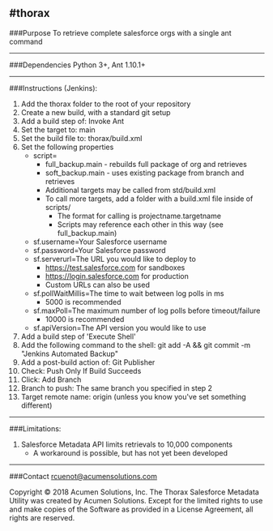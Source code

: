 #__thorax__
-------------------
###Purpose
To retrieve complete salesforce orgs with a single ant command

-------------------
###Dependencies 
Python 3+, Ant 1.10.1+

-------------------

###Instructions (Jenkins): 
1. Add the thorax folder to the root of your repository
2. Create a new build, with a standard git setup
3. Add a build step of: Invoke Ant
4. Set the target to: main
5. Set the build file to: thorax/build.xml
6. Set the following properties
    * script=
        + full_backup.main - rebuilds full package of org and retrieves
        + soft_backup.main - uses existing package from branch and retrieves
        + Additional targets may be called from std/build.xml
        + To call more targets, add a folder with a build.xml file inside of scripts/
            - The format for calling is projectname.targetname
            - Scripts may reference each other in this way (see full_backup.main)
    * sf.username=Your Salesforce username
    * sf.password=Your Salesforce password
    * sf.serverurl=The URL you would like to deploy to
        + https://test.salesforce.com for sandboxes
        + https://login.salesforce.com for production
        + Custom URLs can also be used
    * sf.pollWaitMillis=The time to wait between log polls in ms
        + 5000 is recommended
    * sf.maxPoll=The maximum number of log polls before timeout/failure
        + 10000 is recommended
    * sf.apiVersion=The API version you would like to use
7. Add a build step of 'Execute Shell'
8. Add the following command to the shell: git add -A && git commit -m "Jenkins Automated Backup"
9. Add a post-build action of: Git Publisher
10. Check: Push Only If Build Succeeds
11. Click: Add Branch
12. Branch to push: The same branch you specified in step 2
13. Target remote name: origin (unless you know you've set something different)

-------------------
###Limitations:
1. Salesforce Metadata API limits retrievals to 10,000 components
    * A workaround is possible, but has not yet been developed

-------------------
###Contact
rcuenot@acumensolutions.com

Copyright © 2018 Acumen Solutions, Inc. The Thorax Salesforce Metadata Utility was created by Acumen Solutions.
Except for the limited rights to use and make copies of the Software as provided in a License Agreement, all rights are reserved.